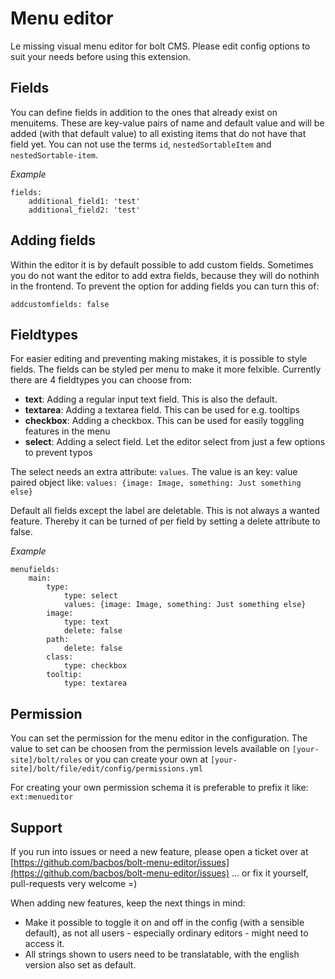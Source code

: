 # Menu editor

Le missing visual menu editor for bolt CMS.
Please edit config options to suit your needs before using this extension.

## Fields

You can define fields in addition to the ones that already exist on menuitems.
These are key-value pairs of name and default value and will be added (with that default value) to all existing items that do not have that field yet.
You can not use the terms `id`, `nestedSortableItem` and `nestedSortable-item`.

*Example*

    fields:
        additional_field1: 'test'
        additional_field2: 'test'

## Adding fields

Within the editor it is by default possible to add custom fields. Sometimes you do not want the editor to add extra fields, because they will do nothinh in the frontend. To prevent the option for adding fields you can turn this of:

    addcustomfields: false 

## Fieldtypes

For easier editing and preventing making mistakes, it is possible to style fields. The fields can be styled per menu to make it more felxible. Currently there are 4 fieldtypes you can choose from:

* **text**: Adding a regular input text field. This is also the default. 
* **textarea**: Adding a textarea field. This can be used for e.g. tooltips
* **checkbox**: Adding a checkbox. This can be used for easily toggling features in the menu
* **select**: Adding a select field. Let the editor select from just a few options to prevent typos

The select needs an extra attribute: `values`. The value is an key: value paired object like: `values: {image: Image, something: Just something else}`

Default all fields except the label are deletable. This is not always a wanted feature. Thereby it can be turned of per field by setting a delete attribute to false.

*Example*

    menufields:
        main:
            type:
                type: select
                values: {image: Image, something: Just something else}
            image:
                type: text
                delete: false
            path:
                delete: false
            class:
                type: checkbox
            tooltip: 
                type: textarea


## Permission

You can set the permission for the menu editor in the configuration. The value to set can be choosen from the permission levels available on `[your-site]/bolt/roles` or you can create your own at `[your-site]/bolt/file/edit/config/permissions.yml`

For creating your own permission schema it is preferable to prefix it like: `ext:menueditor`

## Support
If you run into issues or need a new feature, please open a ticket over at [https://github.com/bacbos/bolt-menu-editor/issues](https://github.com/bacbos/bolt-menu-editor/issues)
... or fix it yourself, pull-requests very welcome =)

When adding new features, keep the next things in mind:
* Make it possible to toggle it on and off in the config (with a sensible default), as not all users - especially ordinary editors - might need to access it.
* All strings shown to users need to be translatable, with the english version also set as default.
